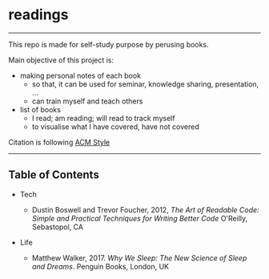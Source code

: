 # readings

---

This repo is made for self-study purpose by perusing books.  

Main objective of this project is:

* making personal notes of each book
  * so that, it can be used for seminar, knowledge sharing, presentation, ...
  * can train myself and teach others
* list of books
  * I read; am reading; will read to track myself
  * to visualise what I have covered, have not covered

Citation is following [ACM Style](https://www.acm.org/publications/authors/reference-formatting)

---

## Table of Contents

* Tech
  * Dustin Boswell and Trevor Foucher, 2012, _The Art of Readable Code: Simple and Practical Techniques for Writing Better Code_ O'Reilly, Sebastopol, CA

* Life
  * Matthew Walker, 2017. _Why We Sleep: The New Science of Sleep and Dreams_. Penguin Books, London, UK
